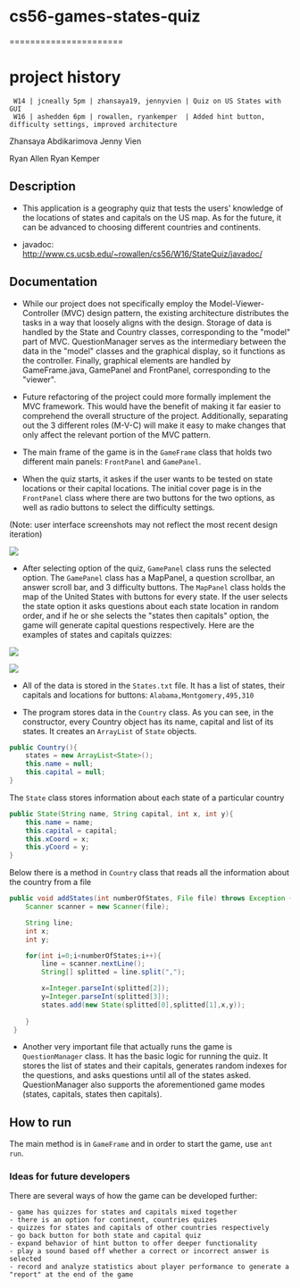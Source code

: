 # cs56-games-states-quiz
======================

project history
===============
```
 W14 | jcneally 5pm | zhansaya19, jennyvien | Quiz on US States with GUI
 W16 | ashedden 6pm | rowallen, ryankemper  | Added hint button, difficulty settings, improved architecture
```

Zhansaya Abdikarimova
Jenny Vien

Ryan Allen
Ryan Kemper


## Description

* This application is a geography quiz that tests the users' knowledge of the locations of states and capitals on the US map. As for the future, it can be advanced to choosing different countries and continents. 


* javadoc: http://www.cs.ucsb.edu/~rowallen/cs56/W16/StateQuiz/javadoc/

## Documentation

* While our project does not specifically employ the Model-Viewer-Controller (MVC) design pattern, the existing architecture distributes the tasks in a way that loosely aligns with the design. Storage of data is handled by the State and Country classes, corresponding to the "model" part of MVC. QuestionManager serves as the intermediary between the data in the "model" classes and the graphical display, so it functions as the controller. Finally, graphical elements are handled by GameFrame.java, GamePanel and FrontPanel, corresponding to the "viewer".


* Future refactoring of the project could more formally implement the MVC framework. This would have the benefit of making it far easier to comprehend the overall structure of the project. Additionally, separating out the 3 different roles (M-V-C) will make it easy to make changes that only affect the relevant portion of the MVC pattern.

* The main frame of the game is in the `GameFrame` class that holds two different main panels: `FrontPanel` and `GamePanel`. 

* When the quiz starts, it askes if the user wants to be tested on state locations or their capital locations. The initial cover page is in the `FrontPanel` class where there are two buttons for the two options, as well as radio buttons to select the difficulty settings. 

(Note: user interface screenshots may not reflect the most recent design iteration)

![](http://i.imgur.com/1IdD5Zv.png)

* After selecting option of the quiz, `GamePanel` class runs the selected option. The `GamePanel` class has a MapPanel, a question scrollbar, an answer scroll bar, and 3 difficulty buttons. The `MapPanel` class holds the map of the United States with buttons for every state. If the user selects the state option it asks questions about each state location in random order, and if he or she selects the "states then capitals" option, the game will generate capital questions respectively. Here are the examples of states and capitals quizzes:  


![](http://i.imgur.com/XJQ9DyI.png)


![](http://i.imgur.com/ALQwhRo.png)



* All of the data is stored in the `States.txt` file. It has a list of states, their capitals and locations for buttons: ``` Alabama,Montgomery,495,310 ```

* The program stores data in the `Country` class. As you can see, in the constructor, every Country object has its name, capital and list of its states. It creates an `ArrayList` of `State` objects.  

```java
public Country(){
	states = new ArrayList<State>();
	this.name = null;
	this.capital = null;
}
``` 

The `State` class stores information about each state of a particular country

```java
public State(String name, String capital, int x, int y){
	this.name = name;
	this.capital = capital;
	this.xCoord = x;
	this.yCoord = y;
}
```
Below there is a method in `Country` class that reads all the information about the country from a file

```java
public void addStates(int numberOfStates, File file) throws Exception {
	Scanner scanner = new Scanner(file);

	String line;
	int x;
	int y;

	for(int i=0;i<numberOfStates;i++){
	    line = scanner.nextLine();
	    String[] splitted = line.split(",");

	    x=Integer.parseInt(splitted[2]);
	    y=Integer.parseInt(splitted[3]);
	    states.add(new State(splitted[0],splitted[1],x,y));
	    
	}
 }
```

* Another very important file that actually runs the game is `QuestionManager` class. It has the basic logic for running the quiz. It stores the list of states and their capitals, generates random indexes for the questions, and asks questions until all of the states asked. QuestionManager also supports the aforementioned game modes (states, capitals, states then capitals).

## How to run 
The main method is in `GameFrame` and in order to start the game, use `ant run`. 

### Ideas for future developers
There are several ways of how the game can be developed further:
	
	- game has quizzes for states and capitals mixed together
	- there is an option for continent, countries quizes
	- quizzes for states and capitals of other countries respectively
	- go back button for both state and capital quiz
	- expand behavior of hint button to offer deeper functionality
	- play a sound based off whether a correct or incorrect answer is selected
	- record and analyze statistics about player performance to generate a "report" at the end of the game

